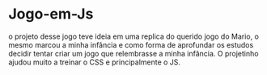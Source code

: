 # Jogo-em-Js
o projeto desse jogo teve ideia em uma replica do querido jogo do Mario, o mesmo marcou a minha infância e como forma de aprofundar os estudos decidir tentar criar um jogo que relembrasse a minha infância. O projetinho ajudou muito a treinar o CSS e principalmente o JS.
